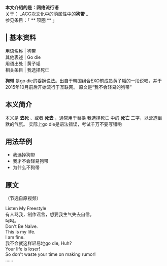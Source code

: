 **本文介绍的是：网络流行语**  
关于： _ACG次文化中的萌属性中的**狗带** _  
参见条目：「 ** 项圈  ** 」

|  **基本资料**  
---  
用语名称  |  狗带   
其他表述  |  Go die   
用语出处  |  黄子韬   
相关条目  |  我选择死亡   
  
**狗带** 是go die的委婉说法。出自于韩国组合EXO前成员黄子韬的一段说唱，并于2015年10月前后开始流行于互联网。 原文是“我不会轻易的狗带”

##  本义简介

本义是 **去死** 、或者 **死去** ，通常用于替换  我选择死亡  中的 **死亡** 二字，以营造幽默的气氛。  实际上go
die是语法错误，考试千万不要写错哟

##  用法举例

  * 我选择狗带 
  * 我才不会轻易狗带 
  * 为什么不狗带 

##  原文

（节选自原视频）

Listen My Freestyle  
有人骂我，制作谣言，想要我生气失去自信。  
呵呵。  
Don't Be Naive.  
This is my life.  
I am fine.  
我不会就这样轻易地go die, Huh?  
Your life is loser!  
So don't waste your time on making rumor!  
……

  

